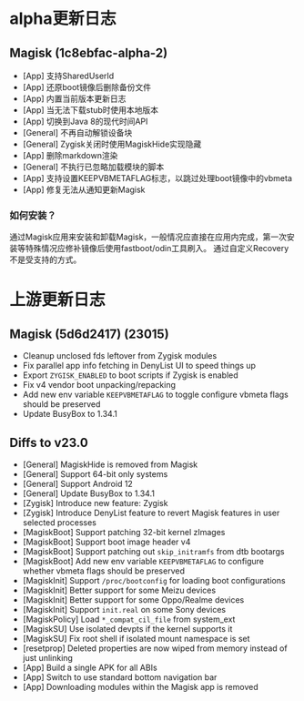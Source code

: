 # alpha更新日志

## Magisk (1c8ebfac-alpha-2)
- [App] 支持SharedUserId
- [App] 还原boot镜像后删除备份文件
- [App] 内置当前版本更新日志
- [App] 当无法下载stub时使用本地版本
- [App] 切换到Java 8的现代时间API
- [General] 不再自动解锁设备块
- [General] Zygisk关闭时使用MagiskHide实现隐藏
- [App] 删除markdown渲染
- [General] 不执行已忽略加载模块的脚本
- [App] 支持设置KEEPVBMETAFLAG标志，以跳过处理boot镜像中的vbmeta
- [App] 修复无法从通知更新Magisk

### 如何安装？
通过Magisk应用来安装和卸载Magisk，一般情况应直接在应用内完成，第一次安装等特殊情况应修补镜像后使用fastboot/odin工具刷入。
通过自定义Recovery不是受支持的方式。

# 上游更新日志

## Magisk (5d6d2417) (23015)

- Cleanup unclosed fds leftover from Zygisk modules
- Fix parallel app info fetching in DenyList UI to speed things up
- Export `ZYGISK_ENABLED` to boot scripts if Zygisk is enabled
- Fix v4 vendor boot unpacking/repacking
- Add new env variable `KEEPVBMETAFLAG` to toggle configure vbmeta flags should be preserved
- Update BusyBox to 1.34.1

## Diffs to v23.0

- [General] MagiskHide is removed from Magisk
- [General] Support 64-bit only systems
- [General] Support Android 12
- [General] Update BusyBox to 1.34.1
- [Zygisk] Introduce new feature: Zygisk
- [Zygisk] Introduce DenyList feature to revert Magisk features in user selected processes
- [MagiskBoot] Support patching 32-bit kernel zImages
- [MagiskBoot] Support boot image header v4
- [MagiskBoot] Support patching out `skip_initramfs` from dtb bootargs
- [MagiskBoot] Add new env variable `KEEPVBMETAFLAG` to configure whether vbmeta flags should be preserved
- [MagiskInit] Support `/proc/bootconfig` for loading boot configurations
- [MagiskInit] Better support for some Meizu devices
- [MagiskInit] Better support for some Oppo/Realme devices
- [MagiskInit] Support `init.real` on some Sony devices
- [MagiskPolicy] Load `*_compat_cil_file` from system_ext
- [MagiskSU] Use isolated devpts if the kernel supports it
- [MagiskSU] Fix root shell if isolated mount namespace is set
- [resetprop] Deleted properties are now wiped from memory instead of just unlinking
- [App] Build a single APK for all ABIs
- [App] Switch to use standard bottom navigation bar
- [App] Downloading modules within the Magisk app is removed
